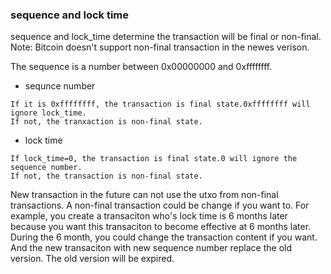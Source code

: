 ### **sequence and lock time**


sequence and lock_time determine the transaction will be final or non-final.
Note: Bitcoin doesn't support non-final transaction in the newes verison.

The sequence is a number between 0x00000000 and 0xffffffff.
+ sequnce number
```
If it is 0xffffffff, the transaction is final state.0xffffffff will ignore lock_time.
If not, the tranxaction is non-final state.
```
+ lock time
```
If lock_time=0, the transaction is final state.0 will ignore the sequence number.
If not, the transaction is non-final state.
```
New transaction in the future can not use the utxo from non-final transactions.
A non-final transaction could be change if you want to.
For example, you create a transaciton who's lock time is 6 months later because you want this transaciton to become effective at 6 months later. During the 6 month, you could change the transaction content if you want.
And the new transaciton with new sequence number replace the old version. The old version will be expired.